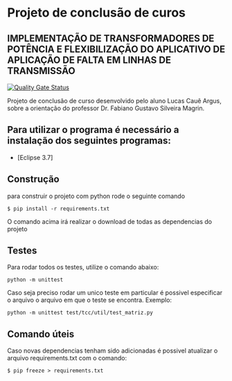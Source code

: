 # Projeto de conclusão de curos
## IMPLEMENTAÇÃO DE TRANSFORMADORES DE POTÊNCIA E FLEXIBILIZAÇÃO DO APLICATIVO DE APLICAÇÃO DE FALTA EM LINHAS DE TRANSMISSÃO

[![Quality Gate Status](https://sonarcloud.io/api/project_badges/measure?project=lsargus_tcc&metric=alert_status)](https://sonarcloud.io/dashboard?id=lsargus_tcc)

Projeto de conclusão de curso desenvolvido pelo aluno Lucas Cauê Argus, sobre a orientação do professor Dr. Fabiano Gustavo Silveira Magrin.

## Para utilizar o programa é necessário a instalação dos seguintes programas:

- [Eclipse 3.7]

## Construção

para construir o projeto com python rode o seguinte comando 

```shell
$ pip install -r requirements.txt
```

O comando acima irá realizar o download de todas as dependencias do projeto

## Testes

Para rodar todos os testes, utilize o comando abaixo:

```
python -m unittest
```

Caso seja preciso rodar um unico teste em particular é possivel especificar o arquivo o arquivo em que o teste se encontra. Exemplo:

```
python -m unittest test/tcc/util/test_matriz.py
```

## Comando úteis

Caso novas dependencias tenham sido adicionadas é possivel atualizar o arquivo requirements.txt com o comando:

```shell
$ pip freeze > requirements.txt
```